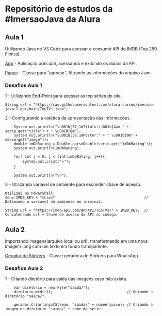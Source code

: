 # Repositório de estudos da #ImersaoJava da Alura

## Aula 1

Utilizando Java no VS Code para acessar e consumir API do IMDB (Top 250 Filmes).

[App](https://github.com/WMarques25/Imersao-Java-Alura/blob/main/alura-stickers/src/App.java) - Aplicação principal, acessando e exibindo os dados da API.

[Parser](https://github.com/WMarques25/Imersao-Java-Alura/blob/main/alura-stickers/src/JsonParser.java) - Classe para "parsear", filtrando as informações do arquivo Json

### Desafios Aula 1

1 - Utilizando End-Point para acessar as top séries do site.

    String url = "https://raw.githubusercontent.com/alura-cursos/imersao-java-2-api/main/TopTVs.json";

2 - Configurando a estética da apresentação das informações.

        System.out.println("\u001b[37;1mTitulo:\u001b[44m " + serie.get("title") + " \u001b[0m");
        System.out.println("\u001b[37;1mPoster:" + " \u001b[0m" + serie.get("image"));
        double imDbRating = Double.parseDouble(serie.get("imDbRating"));
        System.out.println(imDbRating);

        for( int j = 0; j < (int)imDbRating; j++){
            System.out.print("⭐️");
        }

        System.out.println("\n");

3 - Utilizando variavel de ambiente para esconder chave de acesso.

    Utilizei no PowerShell:
    $env:IMDB_KEY = "chave"                                         // Definindo a variavel de ambiente no terminal.

    String url = "https://imdb-api.com/en/API/TopTVs/" + IMBD_KEY;  // Concatenando url + Chave de acesso da API no codigo.

## Aula 2

Importando imagens(arquivo local ou url), transformando em uma nova imagem .png com um texto em fundo transparente.

[Gerador de Stickers](https://github.com/WMarques25/Imersao-Java-Alura/blob/main/alura-stickers/src/ZapStickers.java) - Classe geradora de Stickers para WhatsApp.

### Desafios Aula 2

1 - Criando diretório para saida das imagens caso não exista.

        var diretorio = new File("saida/");
        diretorio.mkdir();                                  // Gerando o diretório "saida/".

        gerador.Criar(inputStream, "saida/" + nomeArquivo); // Criando a imagem no diretório "saida/" + nome da série.

